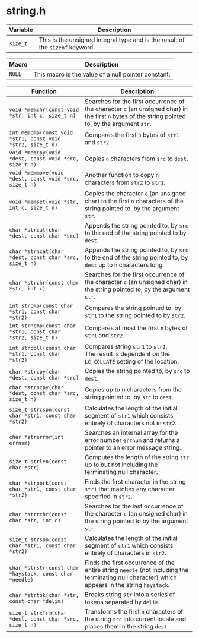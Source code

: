 # string.h

| Variable | Description |
| - | - |
| `size_t` | This is the unsigned integral type and is the result of the `sizeof` keyword. |

| Macro | Description |
| - | - |
| `NULL` | This macro is the value of a null pointer constant. |

| Function | Description |
| - | - |
| `void *memchr(const void *str, int c, size_t n)` | Searches for the first occurrence of the character `c` (an unsigned char) in the first `n` bytes of the string pointed to, by the argument `str`. |
| `int memcmp(const void *str1, const void *str2, size_t n)` | Compares the first `n` bytes of `str1` and `str2`. |
| `void *memcpy(void *dest, const void *src, size_t n)` | Copies `n` characters from `src` to `dest`. |
| `void *memmove(void *dest, const void *src, size_t n)` | Another function to copy `n` characters from `str2` to `str1`. |
| `void *memset(void *str, int c, size_t n)` | Copies the character `c` (an unsigned char) to the first `n` characters of the string pointed to, by the argument `str`. |
| `char *strcat(char *dest, const char *src)` | Appends the string pointed to, by `src` to the end of the string pointed to by `dest`. |
| `char *strncat(char *dest, const char *src, size_t n)` | Appends the string pointed to, by `src` to the end of the string pointed to, by `dest` up to `n` characters long. |
| `char *strchr(const char *str, int c)` | Searches for the first occurrence of the character `c` (an unsigned char) in the string pointed to, by the argument `str`. |
| `int strcmp(const char *str1, const char *str2)` | Compares the string pointed to, by `str1` to the string pointed to by `str2`. |
| `int strncmp(const char *str1, const char *str2, size_t n)` | Compares at most the first `n` bytes of `str1` and `str2`. |
| `int strcoll(const char *str1, const char *str2)` | Compares string `str1` to `str2`.<br> The result is dependent on the `LC_COLLATE` setting of the location. |
| `char *strcpy(char *dest, const char *src)` | Copies the string pointed to, by `src` to `dest`. |
| `char *strncpy(char *dest, const char *src, size_t n)` | Copies up to n characters from the string pointed to, by `src` to `dest`. |
| `size_t strcspn(const char *str1, const char *str2)` | Calculates the length of the initial segment of `str1` which consists entirely of characters not in `str2`. |
| `char *strerror(int errnum)` | Searches an internal array for the error number `errnum` and returns a pointer to an error message string. |
| `size_t strlen(const char *str)` | Computes the length of the string `str` up to but not including the terminating null character. |
| `char *strpbrk(const char *str1, const char *str2)` | Finds the first character in the string `str1` that matches any character specified in `str2`. |
| `char *strrchr(const char *str, int c)` | Searches for the last occurrence of the character `c` (an unsigned char) in the string pointed to by the argument `str`. |
| `size_t strspn(const char *str1, const char *str2)` | Calculates the length of the initial segment of `str1` which consists entirely of characters in `str2`. |
| `char *strstr(const char *haystack, const char *needle)` | Finds the first occurrence of the entire string `needle` (not including the terminating null character) which appears in the string `haystack`. |
| `char *strtok(char *str, const char *delim)` | Breaks string `str` into a series of tokens separated by `delim`. |
| `size_t strxfrm(char *dest, const char *src, size_t n)` | Transforms the first `n` characters of the string `src` into current locale and places them in the string `dest`. |
